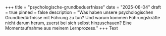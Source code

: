 +++
title = "psychologische-grundbeduerfnisse"
date = "2025-08-04"
draft = true
pinned = false
description = "Was haben unsere psychologischen Grundbedürfnisse mit Führung zu tun? Und warum kommen Führungskräfte nicht darum herum, zuerst bei sich selbst hinzuschauen? Eine Momentaufnahme aus meinem Lernprozess."
+++
Text